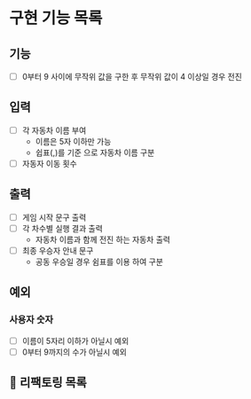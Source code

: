 # 구현 기능 목록
                    
## 기능

* [ ] 0부터 9 사이에 무작위 값을 구한 후 무작위 값이 4 이상일 경우 전진

## 입력

* [ ] 각 자동차 이름 부여
    * 이름은 5자 이하만 가능
    * 쉽표(,)를 기준 으로 자동차 이름 구분
* [ ] 자동자 이동 횟수

## 출력

* [ ] 게임 시작 문구 출력
* [ ] 각 차수별 실행 결과 출력
  * 자동차 이름과 함께 전진 하는 자동차 출력
* [ ] 최종 우승자 안내 문구
  * 공동 우승일 경우 쉼표를 이용 하여 구분

## 예외

### 사용자 숫자

* [ ] 이름이 5자리 이하가 아닐시 예외
* [ ] 0부터 9까지의 수가 아닐시 예외

## 🔨 리팩토링 목록